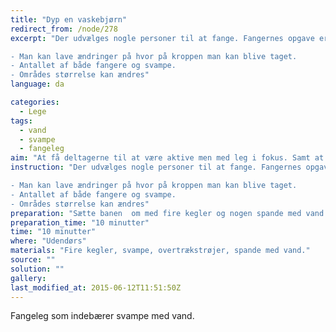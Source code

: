 ```yaml
---
title: "Dyp en vaskebjørn"
redirect_from: /node/278
excerpt: "Der udvælges nogle personer til at fange. Fangernes opgave er nu at fange de andre. De andre deltagere kan få “helle” ved at de har en skumsvamp i hånden. Skumsavmpene kastes mellem de deltagende for at hjælpe hinanden til at få “helle”. Svampene kan imidlertid kun kastes mellem 5 personer. Det vil sige at når den første person kaster svampen videre råber han/hun “1” og når så anden personen kaster den videre råber han/hun “2” osv. Når der er blevet råbt “5” giver svampen ikke “helle” mere og skal derfor dyppes inden den kan kastes videre (personen der dypper svampen har stadig “helle”). Glemmer en af deltagerne at råbe, når de kaster svampen skal personen, der glemmer at råbe, løbe ud og runde en kegle inden han/hun er med igen (man kan stadig blive taget). Banen skal være indgrænset af fire kegler.

- Man kan lave ændringer på hvor på kroppen man kan blive taget.
- Antallet af både fangere og svampe.
- Områdes størrelse kan ændres"
language: da

categories: 
  - Lege
tags: 
  - vand
  - svampe
  - fangeleg
aim: "At få deltagerne til at være aktive men med leg i fokus. Samt at være opmærksom på, om der bliver kastet til dem og hvilket nummer der bliver råbt. Det gælder om at hjælpe hinanden, med at få helle. "
instruction: "Der udvælges nogle personer til at fange. Fangernes opgave er nu at fange de andre. De andre deltagere kan få “helle” ved at de har en skumsvamp i hånden. Skumsavmpene kastes mellem de deltagende for at hjælpe hinanden til at få “helle”. Svampene kan imidlertid kun kastes mellem 5 personer. Det vil sige at når den første person kaster svampen videre råber han/hun “1” og når så anden personen kaster den videre råber han/hun “2” osv. Når der er blevet råbt “5” giver svampen ikke “helle” mere og skal derfor dyppes inden den kan kastes videre (personen der dypper svampen har stadig “helle”). Glemmer en af deltagerne at råbe, når de kaster svampen skal personen, der glemmer at råbe, løbe ud og runde en kegle inden han/hun er med igen (man kan stadig blive taget). Banen skal være indgrænset af fire kegler.

- Man kan lave ændringer på hvor på kroppen man kan blive taget.
- Antallet af både fangere og svampe.
- Områdes størrelse kan ændres"
preparation: "Sætte banen  om med fire kegler og nogen spande med vand."
preparation_time: "10 minutter"
time: "10 minutter"
where: "Udendørs"
materials: "Fire kegler, svampe, overtrækstrøjer, spande med vand."
source: ""
solution: ""
gallery:
last_modified_at: 2015-06-12T11:51:50Z
---
```

Fangeleg som indebærer svampe med vand.
